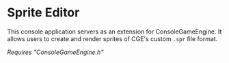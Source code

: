# Sprite Editor

This console application servers as an extension for ConsoleGameEngine. It allows users to create and render sprites of CGE's custom `.spr` file format.

*Requires "ConsoleGameEngine.h"*
